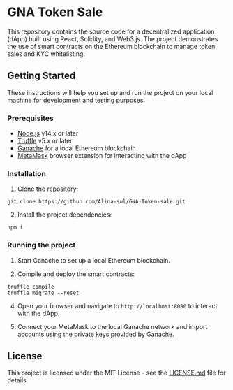 # GNA Token Sale

This repository contains the source code for a decentralized application (dApp) built using React, Solidity, and Web3.js. The project demonstrates the use of smart contracts on the Ethereum blockchain to manage token sales and KYC whitelisting.

## Getting Started

These instructions will help you set up and run the project on your local machine for development and testing purposes.

### Prerequisites

- [Node.js](https://nodejs.org/) v14.x or later
- [Truffle](https://www.trufflesuite.com/truffle) v5.x or later
- [Ganache](https://www.trufflesuite.com/ganache) for a local Ethereum blockchain
- [MetaMask](https://metamask.io/) browser extension for interacting with the dApp

### Installation

1. Clone the repository:
```
git clone https://github.com/Alina-sul/GNA-Token-sale.git
```

2. Install the project dependencies:
```
npm i
```


### Running the project

1. Start Ganache to set up a local Ethereum blockchain.

2. Compile and deploy the smart contracts:

```
truffle compile
truffle migrate --reset
```

4. Open your browser and navigate to `http://localhost:8080` to interact with the dApp.

5. Connect your MetaMask to the local Ganache network and import accounts using the private keys provided by Ganache.

## License

This project is licensed under the MIT License - see the [LICENSE.md](LICENSE.md) file for details.
